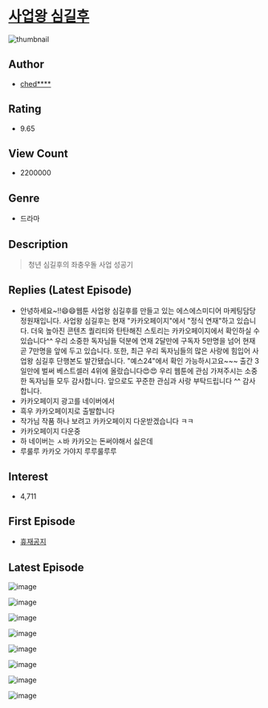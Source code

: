 # [사업왕 심길후](https://comic.naver.com/bestChallenge/list?titleId=706588)
![thumbnail](https://image-comic.pstatic.net/user_contents_data/challenge_comic/2019/05/30/310988/thumbnail_202x1640adb3c50_39e1_4516_850f_f6a440a47820_00001439.JPEG)

## Author
- [ched****](https://comic.naver.com/artistTitle?id=310988)

## Rating
- 9.65

## View Count
- 2200000

## Genre
- 드라마

## Description
> 청년 심길후의 좌충우돌 사업 성공기

## Replies (Latest Episode)
- 안녕하세요~!!😄😄웹툰 사업왕 심길후를 만들고 있는 에스에스미디어 마케팅담당 정원재입니다. 사업왕 심길후는 현재 "카카오페이지"에서 "정식 연재"하고 있습니다. 더욱 높아진 콘텐츠 퀄리티와 탄탄해진 스토리는 카카오페이지에서 확인하실 수 있습니다^^ 우리 소중한 독자님들 덕분에 연재 2달만에 구독자 5만명을 넘어 현재 곧 7만명을 앞에 두고 있습니다. 또한, 최근 우리 독자님들의 많은 사랑에 힘입어 사업왕 심길후 단행본도 발간됐습니다. "예스24"에서 확인 가능하시고요~~~ 출간 3일만에 벌써 베스트셀러 4위에 올랐습니다😍😍 우리 웹툰에 관심 가져주시는 소중한 독자님들 모두 감사합니다. 앞으로도 꾸준한 관심과 사랑 부탁드립니다 ^^ 감사합니다.
- 카카오페이지 광고를 네이버에서
- 흑우 카카오페이지로 출발합니다
- 작가님 작품 하나 보려고 카카오페이지 다운받겠습니다 ㅋㅋ
- 카카오페이지 다운중
- 하 네이버는 ㅅ바 카카오는 돈써야해서 싫은데
- 루룰루 카카오 가야지 루루룰루루

## Interest
- 4,711

## First Episode
- [휴재공지](https://comic.naver.com/bestChallenge/detail?titleId=706588&no=64)

## Latest Episode
![image](https://image-comic.pstatic.net/user_contents_data/challenge_comic/2020/10/01/310988/upload_3905013627567366455.jpeg)

![image](https://image-comic.pstatic.net/user_contents_data/challenge_comic/2020/10/01/310988/upload_7162193687439685426.jpeg)

![image](https://image-comic.pstatic.net/user_contents_data/challenge_comic/2020/10/01/310988/upload_3473175143620501811.jpeg)

![image](https://image-comic.pstatic.net/user_contents_data/challenge_comic/2020/10/01/310988/upload_7364565593562886500.jpeg)

![image](https://image-comic.pstatic.net/user_contents_data/challenge_comic/2020/10/01/310988/upload_3544442176687990324.jpeg)

![image](https://image-comic.pstatic.net/user_contents_data/challenge_comic/2020/10/01/310988/upload_7005738676050802231.jpeg)

![image](https://image-comic.pstatic.net/user_contents_data/challenge_comic/2020/10/01/310988/upload_7377516529899233842.jpeg)

![image](https://image-comic.pstatic.net/user_contents_data/challenge_comic/2020/10/01/310988/upload_7364006831253042737.jpeg)

